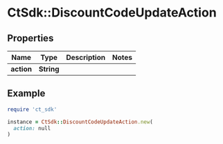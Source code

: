 # CtSdk::DiscountCodeUpdateAction

## Properties

| Name | Type | Description | Notes |
| ---- | ---- | ----------- | ----- |
| **action** | **String** |  |  |

## Example

```ruby
require 'ct_sdk'

instance = CtSdk::DiscountCodeUpdateAction.new(
  action: null
)
```


